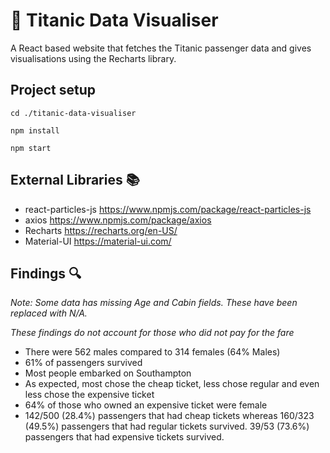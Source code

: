 # 🚢 Titanic Data Visualiser
A React based website that fetches the Titanic passenger data and gives visualisations using the Recharts library.
## Project setup

```
cd ./titanic-data-visualiser

npm install

npm start
```

## External Libraries 📚
- react-particles-js https://www.npmjs.com/package/react-particles-js
- axios https://www.npmjs.com/package/axios
- Recharts https://recharts.org/en-US/
- Material-UI https://material-ui.com/

## Findings 🔍

*Note: Some data has missing Age and Cabin fields. These have been replaced with N/A.*

*These findings do not account for those who did not pay for the fare*


- There were 562 males compared to 314 females (64% Males)
- 61% of passengers survived
- Most people embarked on Southampton
- As expected, most chose the cheap ticket, less chose regular and even less chose the expensive ticket
- 64% of those who owned an expensive ticket were female
- 142/500 (28.4%) passengers that had cheap tickets whereas 160/323 (49.5%) passengers that had regular tickets survived. 39/53 (73.6%) passengers that had expensive tickets survived.
